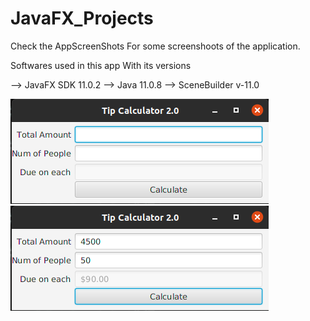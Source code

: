 # JavaFX_Projects

Check the AppScreenShots For some screenshoots of the application.

Softwares used in this app With its versions

--> JavaFX SDK 11.0.2
--> Java 11.0.8 
--> SceneBuilder v-11.0

![alt text](AppScreenShots/01.png?raw=true "01")  ![alt text](AppScreenShots/02.png?raw=true "02")
